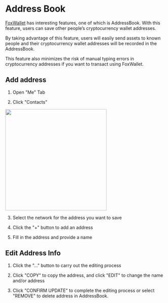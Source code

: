 # Address Book

[FoxWallet](https://foxwallet.com) has interesting features, one of which is AddressBook. With this feature, users can save other people’s cryptocurrency wallet addresses. 

By taking advantage of this feature, users will easily send assets to known people and their cryptocurrency wallet addresses will be recorded in the AddressBook. 

This feature also minimizes the risk of manual typing errors in cryptocurrency addresses if you want to transact using FoxWallet.

## Add address

1. Open "Me" Tab

2. Click "Contacts"

<img src="/img/docs/me-contacts.webp" width="320" /> 

3. Select the network for the address you want to save

4. Click the "+" button to add an address

5. Fill in the address and provide a name

## Edit Address Info

1. Click the "..." button to carry out the editing process

2. Click "COPY" to copy the address, and click "EDIT" to change the name and/or address

3. Click "CONFIRM UPDATE" to complete the editing process or select "REMOVE" to delete address in AddressBook.

